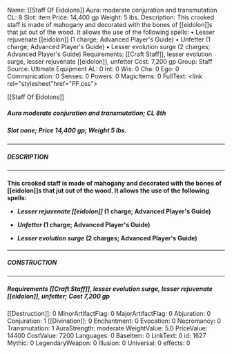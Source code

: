 Name: [[Staff Of Eidolons]]
Aura: moderate conjuration and transmutation
CL: 8
Slot: item
Price: 14,400 gp
Weight: 5 lbs.
Description: This crooked staff is made of mahogany and decorated with the bones of [[eidolon]]s that jut out of the wood. It allows the use of the following spells: • Lesser rejuvenate [[eidolon]] (1 charge; Advanced Player's Guide) • Unfetter (1 charge; Advanced Player's Guide) • Lesser evolution surge (2 charges; Advanced Player's Guide)
Requirements: [[Craft Staff]], lesser evolution surge, lesser rejuvenate [[eidolon]], unfetter
Cost: 7,200 gp
Group: Staff
Source: Ultimate Equipment
AL: 0
Int: 0
Wis: 0
Cha: 0
Ego: 0
Communication: 0
Senses: 0
Powers: 0
MagicItems: 0
FullText: <link rel="stylesheet"href="PF.css"><div class="heading"><p class="alignleft">[[Staff Of Eidolons]]</p><div style="clear: both;"></div></div><div><h5><b>Aura </b>moderate conjuration and transmutation; <b>CL </b>8th</h5><h5><b>Slot </b>none; <b>Price </b>14,400 gp; <b>Weight </b>5 lbs.</h5></div><hr/><div><h5><b>DESCRIPTION</b></h5></div><hr/><div><h4><p>This crooked staff is made of mahogany and decorated with the bones of [[eidolon]]s that jut out of the wood. It allows the use of the following spells: </p><p><ul><li> <i>Lesser rejuvenate [[eidolon]]</i> (1 charge; Advanced Player's Guide) </p><p><li> <i>Unfetter</i> (1 charge; Advanced Player's Guide) </p><p><li> <i>Lesser evolution surge</i> (2 charges; Advanced Player's Guide)</ul></p></h4></div><hr/><div><h5><b>CONSTRUCTION</b></h5></div><hr/><div><h5><b>Requirements </b>[[Craft Staff]], <i>lesser evolution surge</i>, <i>lesser rejuvenate [[eidolon]]</i>, <i>unfetter</i>; <b>Cost </b>7,200 gp</h5></div>
[[Destruction]]: 0
MinorArtifactFlag: 0
MajorArtifactFlag: 0
Abjuration: 0
Conjuration: 1
[[Divination]]: 0
Enchantment: 0
Evocation: 0
Necromancy: 0
Transmutation: 1
AuraStrength: moderate
WeightValue: 5.0
PriceValue: 14400
CostValue: 7200
Languages: 0
BaseItem: 0
LinkText: 0
id: 1627
Mythic: 0
LegendaryWeapon: 0
Illusion: 0
Universal: 0
effects: 0
